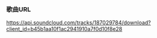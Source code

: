 
### 歌曲URL
https://api.soundcloud.com/tracks/187029784/download?client_id=b45b1aa10f1ac2941910a7f0d10f8e28
